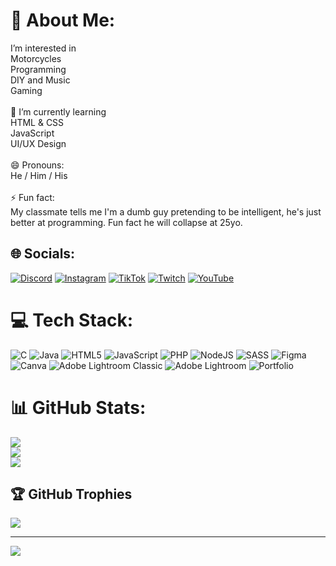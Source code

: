 # 💫 About Me:
I’m interested in<br>Motorcycles<br>Programming<br>DIY and Music<br>Gaming<br><br>🌱 I’m currently learning<br>HTML & CSS<br>JavaScript<br>UI/UX Design<br><br>😄 Pronouns:<br>He / Him / His<br><br>⚡ Fun fact:<br>My classmate tells me I'm a dumb guy pretending to be intelligent, he's just better at programming. Fun fact he will collapse at 25yo.


## 🌐 Socials:
[![Discord](https://img.shields.io/badge/Discord-%237289DA.svg?logo=discord&logoColor=white)](https://discord.gg/rgabrex) [![Instagram](https://img.shields.io/badge/Instagram-%23E4405F.svg?logo=Instagram&logoColor=white)](https://instagram.com/rgabrex) [![TikTok](https://img.shields.io/badge/TikTok-%23000000.svg?logo=TikTok&logoColor=white)](https://tiktok.com/@rgabrex) [![Twitch](https://img.shields.io/badge/Twitch-%239146FF.svg?logo=Twitch&logoColor=white)](https://twitch.tv/zGabrex) [![YouTube](https://img.shields.io/badge/YouTube-%23FF0000.svg?logo=YouTube&logoColor=white)](https://youtube.com/@rGabrex) 

# 💻 Tech Stack:
![C](https://img.shields.io/badge/c-%2300599C.svg?style=flat&logo=c&logoColor=white) ![Java](https://img.shields.io/badge/java-%23ED8B00.svg?style=flat&logo=openjdk&logoColor=white) ![HTML5](https://img.shields.io/badge/html5-%23E34F26.svg?style=flat&logo=html5&logoColor=white) ![JavaScript](https://img.shields.io/badge/javascript-%23323330.svg?style=flat&logo=javascript&logoColor=%23F7DF1E) ![PHP](https://img.shields.io/badge/php-%23777BB4.svg?style=flat&logo=php&logoColor=white) ![NodeJS](https://img.shields.io/badge/node.js-6DA55F?style=flat&logo=node.js&logoColor=white) ![SASS](https://img.shields.io/badge/SASS-hotpink.svg?style=flat&logo=SASS&logoColor=white) ![Figma](https://img.shields.io/badge/figma-%23F24E1E.svg?style=flat&logo=figma&logoColor=white) ![Canva](https://img.shields.io/badge/Canva-%2300C4CC.svg?style=flat&logo=Canva&logoColor=white) ![Adobe Lightroom Classic](https://img.shields.io/badge/Adobe%20Lightroom%20Classic-31A8FF.svg?style=flat&logo=Adobe%20Lightroom%20Classic&logoColor=white) ![Adobe Lightroom](https://img.shields.io/badge/Adobe%20Lightroom-31A8FF.svg?style=flat&logo=Adobe%20Lightroom&logoColor=white) ![Portfolio](https://img.shields.io/badge/Portfolio-%23000000.svg?style=flat&logo=firefox&logoColor=#FF7139)
# 📊 GitHub Stats:
![](https://github-readme-stats.vercel.app/api?username=rGabrex&theme=dark&hide_border=false&include_all_commits=false&count_private=true)<br/>
![](https://github-readme-streak-stats.herokuapp.com/?user=rGabrex&theme=dark&hide_border=false)<br/>
![](https://github-readme-stats.vercel.app/api/top-langs/?username=rGabrex&theme=dark&hide_border=false&include_all_commits=false&count_private=true&layout=compact)

## 🏆 GitHub Trophies
![](https://github-profile-trophy.vercel.app/?username=rGabrex&theme=radical&no-frame=false&no-bg=false&margin-w=4)

---
[![](https://visitcount.itsvg.in/api?id=rGabrex&icon=5&color=1)](https://visitcount.itsvg.in)

<!-- Proudly created with GPRM ( https://gprm.itsvg.in ) -->
